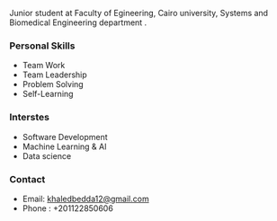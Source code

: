



Junior student at Faculty of Egineering, Cairo university, Systems and Biomedical Engineering department . 

### Personal Skills 
* Team Work
* Team Leadership
* Problem Solving
* Self-Learning

### Interstes
* Software Development
* Machine Learning & AI
* Data science

### Contact
* Email: khaledbedda12@gmail.com
* Phone : +201122850606
